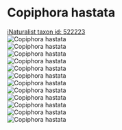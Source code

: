 
Copiphora hastata
=================
  
[iNaturalist taxon id: 522223](https://www.inaturalist.org/taxa/522223)  
![Copiphora hastata](https://inaturalist-open-data.s3.amazonaws.com/photos/5962981/medium.jpeg)  
![Copiphora hastata](https://inaturalist-open-data.s3.amazonaws.com/photos/5962982/medium.jpeg)  
![Copiphora hastata](https://inaturalist-open-data.s3.amazonaws.com/photos/5962983/medium.jpeg)  
![Copiphora hastata](https://inaturalist-open-data.s3.amazonaws.com/photos/5949484/medium.jpeg)  
![Copiphora hastata](https://inaturalist-open-data.s3.amazonaws.com/photos/5949485/medium.jpeg)  
![Copiphora hastata](https://inaturalist-open-data.s3.amazonaws.com/photos/5949487/medium.jpeg)  
![Copiphora hastata](https://inaturalist-open-data.s3.amazonaws.com/photos/5962981/medium.jpeg)  
![Copiphora hastata](https://inaturalist-open-data.s3.amazonaws.com/photos/5962982/medium.jpeg)  
![Copiphora hastata](https://inaturalist-open-data.s3.amazonaws.com/photos/5962983/medium.jpeg)  
![Copiphora hastata](https://inaturalist-open-data.s3.amazonaws.com/photos/5949484/medium.jpeg)  
![Copiphora hastata](https://inaturalist-open-data.s3.amazonaws.com/photos/5949485/medium.jpeg)  
![Copiphora hastata](https://inaturalist-open-data.s3.amazonaws.com/photos/5949487/medium.jpeg)